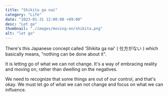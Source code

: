 ```yaml
---
title: "Shikita ga nai"
category: "Life"
date: "2023-01-31 12:00:00 +09:00"
desc: "Let go"
thumbnail: "./images/moving-on/shikita.png"
alt: "let go"
---
```


There's this Japanese concept called 'Shikita ga nai' ( 仕方がない ) which basically means, "nothing can be done about it".

It is letting go of what we can not change. It's a way of embracing reality and moving on, rather than dwelling on the negatives.

We need to recognize that some things are out of our control, and that's okay. We must let go of what we can not change and focus on what we can influence. 

